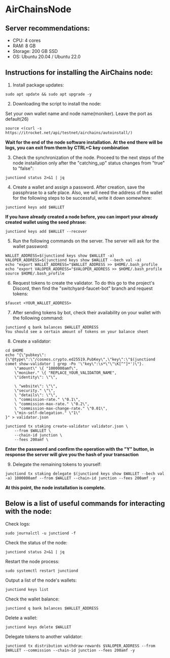 # AirChainsNode
## Server recommendations:

- CPU: 4 cores
- RAM: 8 GB
- Storage: 200 GB SSD
- OS: Ubuntu 20.04 / Ubuntu 22.0

## Instructions for installing the AirChains node:
1. Install package updates:
```
sudo apt update && sudo apt upgrade -y
```
2. Downloading the script to install the node:

Set your own wallet name and node name(moniker). Leave the port as default(26)
```
source <(curl -s https://itrocket.net/api/testnet/airchains/autoinstall/)
```
**Wait for the end of the node software installation. At the end there will be logs, you can exit from them by CTRL+C key combination**

3. Check the synchronization of the node. Proceed to the next steps of the node installation only after the "catching_up" status changes from "true" to "false":
```
junctiond status 2>&1 | jq
```
4. Create a wallet and assign a password. After creation, save the passphrase to a safe place. Also, we will need the address of the wallet for the following steps to be successful, write it down somewhere:
```
junctiond keys add $WALLET
```
**If you have already created a node before, you can import your already created wallet using the seed phrase:**

```
junctiond keys add $WALLET --recover
```
5. Run the following commands on the server. The server will ask for the wallet password:
```
WALLET_ADDRESS=$(junctiond keys show $WALLET -a)
VALOPER_ADDRESS=$(junctiond keys show $WALLET --bech val -a)
echo "export WALLET_ADDRESS="$WALLET_ADDRESS >> $HOME/.bash_profile
echo "export VALOPER_ADDRESS="$VALOPER_ADDRESS >> $HOME/.bash_profile
source $HOME/.bash_profile
```
6. Request tokens to create the validator. To do this go to the project's Discord, then find the "switchyard-faucet-bot" branch and request tokens:
```
$faucet <YOUR_WALLET_ADDRESS>
```
7. After sending tokens by bot, check their availability on your wallet with the following command:
```
junctiond q bank balances $WALLET_ADDRESS
You should see a certain amount of tokens on your balance sheet
```
8. Create a validator:
```
cd $HOME
echo "{\"pubkey\":{\"@type\":\"/cosmos.crypto.ed25519.PubKey\",\"key\":\"$(junctiond comet show-validator | grep -Po '\"key\":\s*\"\"\K[^"]*')\"}.
    \"amount\" \{ "1000000amf\",
    \"moniker." \{ "REPLACE_YOUR_VALIDATOR_NAME",
    \"identity\": \"\",

    \ "website\": \"\",
    \"security." \"\",
    \ "details\": \"\",
    \ "commission-rate." \"0.1\",
    \ "commission-max-rate." \"0.2\",
    \ "commission-max-change-rate." \"0.01\",
    \"min-self-delegation." \"1\"
}" > validator.json
```
```
junctiond tx staking create-validator validator.json \
    --from $WALLET \
    --chain-id junction \
	--fees 200amf \
```
**Enter the password and confirm the operation with the "Y" button, in response the server will give you the hash of your transaction**

9. Delegate the remaining tokens to yourself:
```
junctiond tx staking delegate $(junctiond keys show $WALLET --bech val -a) 1000000amf --from $WALLET --chain-id junction --fees 200amf -y
```
**At this point, the node installation is complete.**

## Below is a list of useful commands for interacting with the node:

Check logs:

```sudo journalctl -u junctiond -f```

Check the status of the node:

```junctiond status 2>&1 | jq```

Restart the node process:

```sudo systemctl restart junctiond```

Output a list of the node's wallets:

```junctiond keys list```

Check the wallet balance:

```junctiond q bank balances $WALLET_ADDRESS```

Delete a wallet:

```junctiond keys delete $WALLET```

Delegate tokens to another validator:

```junctiond tx distribution withdraw-rewards $VALOPER_ADDRESS --from $WALLET --commission --chain-id junction --fees 200amf -y ```
